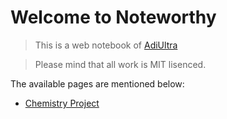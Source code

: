 # Welcome to Noteworthy
> This is a web notebook of [AdiUltra](https://github.com/adiultra)

> Please mind that all work is MIT lisenced.

The available pages are mentioned below:

- [Chemistry Project](chem.html)
